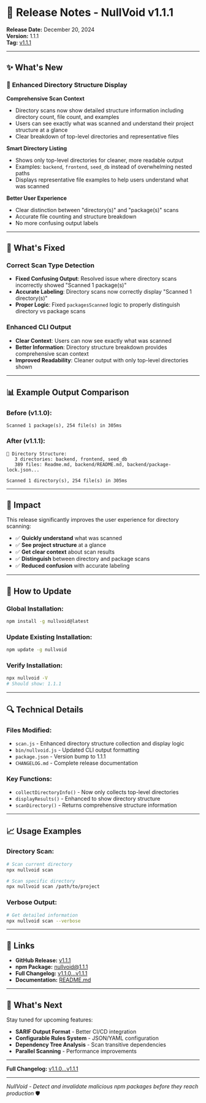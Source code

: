 # 🚀 Release Notes - NullVoid v1.1.1

**Release Date:** December 20, 2024  
**Version:** 1.1.1  
**Tag:** [v1.1.1](https://github.com/kurt-grung/NullVoid/releases/tag/v1.1.1)

---

## ✨ **What's New**

### 📁 **Enhanced Directory Structure Display**

**Comprehensive Scan Context**
- Directory scans now show detailed structure information including directory count, file count, and examples
- Users can see exactly what was scanned and understand their project structure at a glance
- Clear breakdown of top-level directories and representative files

**Smart Directory Listing**
- Shows only top-level directories for cleaner, more readable output
- Examples: `backend`, `frontend`, `seed_db` instead of overwhelming nested paths
- Displays representative file examples to help users understand what was scanned

**Better User Experience**
- Clear distinction between "directory(s)" and "package(s)" scans
- Accurate file counting and structure breakdown
- No more confusing output labels

---

## 🔧 **What's Fixed**

### **Correct Scan Type Detection**
- **Fixed Confusing Output**: Resolved issue where directory scans incorrectly showed "Scanned 1 package(s)"
- **Accurate Labeling**: Directory scans now correctly display "Scanned 1 directory(s)"
- **Proper Logic**: Fixed `packagesScanned` logic to properly distinguish directory vs package scans

### **Enhanced CLI Output**
- **Clear Context**: Users can now see exactly what was scanned
- **Better Information**: Directory structure breakdown provides comprehensive scan context
- **Improved Readability**: Cleaner output with only top-level directories shown

---

## 📊 **Example Output Comparison**

### **Before (v1.1.0):**
```
Scanned 1 package(s), 254 file(s) in 305ms
```

### **After (v1.1.1):**
```
📁 Directory Structure:
   3 directories: backend, frontend, seed_db
   389 files: Readme.md, backend/README.md, backend/package-lock.json...

Scanned 1 directory(s), 254 file(s) in 305ms
```

---

## 🎯 **Impact**

This release significantly improves the user experience for directory scanning:

- ✅ **Quickly understand** what was scanned
- ✅ **See project structure** at a glance  
- ✅ **Get clear context** about scan results
- ✅ **Distinguish** between directory and package scans
- ✅ **Reduced confusion** with accurate labeling

---

## 🚀 **How to Update**

### **Global Installation:**
```bash
npm install -g nullvoid@latest
```

### **Update Existing Installation:**
```bash
npm update -g nullvoid
```

### **Verify Installation:**
```bash
npx nullvoid -V
# Should show: 1.1.1
```

---

## 🔍 **Technical Details**

### **Files Modified:**
- `scan.js` - Enhanced directory structure collection and display logic
- `bin/nullvoid.js` - Updated CLI output formatting
- `package.json` - Version bump to 1.1.1
- `CHANGELOG.md` - Complete release documentation

### **Key Functions:**
- `collectDirectoryInfo()` - Now only collects top-level directories
- `displayResults()` - Enhanced to show directory structure
- `scanDirectory()` - Returns comprehensive structure information

---

## 📈 **Usage Examples**

### **Directory Scan:**
```bash
# Scan current directory
npx nullvoid scan

# Scan specific directory
npx nullvoid scan /path/to/project
```

### **Verbose Output:**
```bash
# Get detailed information
npx nullvoid scan --verbose
```

---

## 🔗 **Links**

- **GitHub Release:** [v1.1.1](https://github.com/kurt-grung/NullVoid/releases/tag/v1.1.1)
- **npm Package:** [nullvoid@1.1.1](https://www.npmjs.com/package/nullvoid/v/1.1.1)
- **Full Changelog:** [v1.1.0...v1.1.1](https://github.com/kurt-grung/NullVoid/compare/v1.1.0...v1.1.1)
- **Documentation:** [README.md](https://github.com/kurt-grung/NullVoid/blob/main/README.md)

---

## 🎉 **What's Next**

Stay tuned for upcoming features:
- **SARIF Output Format** - Better CI/CD integration
- **Configurable Rules System** - JSON/YAML configuration
- **Dependency Tree Analysis** - Scan transitive dependencies
- **Parallel Scanning** - Performance improvements

---

**Full Changelog:** [v1.1.0...v1.1.1](https://github.com/kurt-grung/NullVoid/compare/v1.1.0...v1.1.1)

---

*NullVoid - Detect and invalidate malicious npm packages before they reach production* 🛡️

